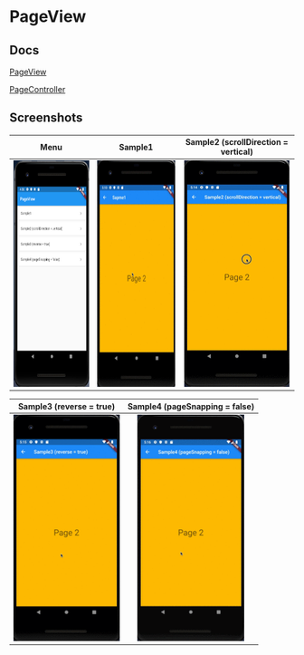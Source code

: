 # PageView

## Docs

[PageView](https://api.flutter.dev/flutter/widgets/PageView-class.html)

[PageController](https://api.flutter.dev/flutter/widgets/PageController-class.html)

## Screenshots

|Menu|Sample1|Sample2 (scrollDirection = vertical)|
|:-:|:-:|:-:|
|<img src="./screenshots/Menu.png" height="400" alt="Screenshot"/>|<img src="./screenshots/gif/Sample1.gif" height="400" alt="Screenshot"/>|<img src="./screenshots/gif/Sample2.gif" height="400" alt="Screenshot"/>|

|Sample3 (reverse = true)|Sample4 (pageSnapping = false)|
|:-:|:-:|
|<img src="./screenshots/gif/Sample3.gif" height="400" alt="Screenshot"/>|<img src="./screenshots/gif/Sample4.gif" height="400" alt="Screenshot"/>|
